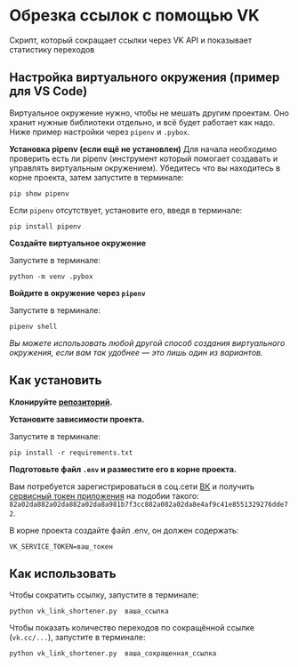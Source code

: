 # Обрезка ссылок с помощью VK

Скрипт, который сокращает ссылки через VK API и показывает статистику переходов


## Настройка виртуального окружения (пример для VS Code)
Виртуальное окружение нужно, чтобы не мешать другим проектам. Оно хранит нужные библиотеки отдельно, и всё будет работает как надо.
Ниже пример настройки через `pipenv` и `.pybox`.

**Установка pipenv (если ещё не установлен)**
Для начала необходимо проверить есть ли pipenv (инструмент который помогает создавать и управлять виртуальным окружением).
Убедитесь что вы находитесь в корне проекта, затем запустите в терминале:
```
pip show pipenv
```
Если `pipenv`  отсутствует, установите его, введя в терминале:
```
pip install pipenv
```

**Создайте виртуальное окружение**

Запустите в терминале:
```
python -m venv .pybox
```

**Войдите в окружение через `pipenv`**

Запустите в терминале:
```
pipenv shell
```



*Вы можете использовать любой другой способ создания виртуального окружения, если вам так удобнее — это лишь один из вариантов.*



## Как установить
**Клонируйте [репозиторий](https://github.com/maxchuk89/3_github_upload).**

**Установите зависимости проекта.**

Запустите в терминале:
```
pip install -r requirements.txt
```

**Подготовьте файл `.env` и разместите его в корне проекта.**


Вам потребуется зарегистрироваться в соц.сети [ВК](https://vk.com/) и получить [сервисный токен приложения](https://id.vk.com/about/business/go/docs/ru/vkid/latest/vk-id/connection/tokens/service-token) на подобии такого:
`82a02da882a02da882a02da8a981b7f3cc882a082a02da8e4af9c41e8551329276dde72`.


В корне проекта создайте файл .env, он должен содержать:

```
VK_SERVICE_TOKEN=ваш_токен
```

## Как использовать
Чтобы сократить ссылку, запустите в терминале:
```
python vk_link_shortener.py  ваша_ссылка
```

Чтобы показать количество переходов по сокращённой ссылке (`vk.cc/...`), запустите в терминале:
```
python vk_link_shortener.py  ваша_сокращенная_ссылка
```